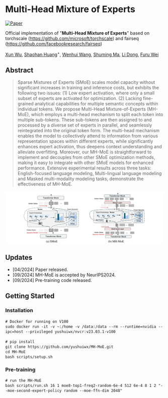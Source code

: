 # Multi-Head Mixture of Experts

[![Paper](https://img.shields.io/badge/cs.CV-Paper-b31b1b?logo=arxiv&logoColor=red)](https://arxiv.org/abs/2404.15045)

Official implementation of "**Multi-Head Mixture of Experts**" based on torchscale (https://github.com/microsoft/torchscale) and fairseq (https://github.com/facebookresearch/fairseq)

 [Xun Wu](https://yushuiwx.github.io/), [Shaohan Huang](https://buaahsh.github.io/)<sup>$+$</sup>, [Wenhui Wang](https://scholar.google.com/citations?user=45XvCHUAAAAJ), [Shuming Ma](https://shumingma.com/), [Li Dong](http://dong.li/), [Furu Wei](https://thegenerality.com/)


## Abstract
> Sparse Mixtures of Experts (SMoE) scales model capacity without significant increases in training and inference costs, but exhibits the following two issues: (1) Low expert activation, where only a small subset of experts are activated for optimization. (2) Lacking fine-grained analytical capabilities for multiple semantic concepts within individual tokens. We propose Multi-Head Mixture-of-Experts (MH-MoE), which employs a multi-head mechanism to split each token into multiple sub-tokens. These sub-tokens are then assigned to and processed by a diverse set of experts in parallel, and seamlessly reintegrated into the original token form. The multi-head mechanism enables the model to collectively attend to information from various representation spaces within different experts, while significantly enhances expert activation, thus deepens context understanding and alleviate overfitting. Moreover, our MH-MoE is straightforward to implement and decouples from other SMoE optimization methods, making it easy to integrate with other SMoE models for enhanced performance. Extensive experimental results across three tasks: English-focused language modeling, Multi-lingual language modeling and Masked multi-modality modeling tasks, demonstrate the effectiveness of MH-MoE.

![image](./asserts/pipeline.png)

## Updates

- [04/2024] Paper released.
- [09/2024] MH-MoE is accepted by NeurIPS2024.
- [09/2024] Pre-training code released.

## Getting Started

### Installation

```
# Docker for running on V100
sudo docker run -it -v ~:/home -v /data:/data --rm --runtime=nvidia --ipc=host --privileged yushuiwx/nvcr:v23.03.1-v100

# pip install
git clone https://github.com/yushuiwx/MH-MoE.git
cd MH-MoE
bash scripts/setup.sh
```

### Pre-training
```
# run the MH-MoE
bash scripts/run.sh 16 1 moe8-top1-freq2-random-6e-4 512 6e-4 8 1 2 "--moe-second-expert-policy random --moe-ffn-dim 2048"
```
